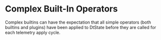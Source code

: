 # Complex Built-In Operators

Complex builtins can have the expectation that
all simple operators (both builtins and plugins)
have been applied to DtState before they are
called for each telemetry apply cycle.